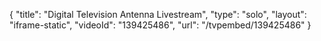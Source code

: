 {
    "title": "Digital Television Antenna Livestream",
    "type": "solo",
    "layout": "iframe-static",
    "videoId": "139425486",
    "url": "\/tvpembed\/139425486"
}